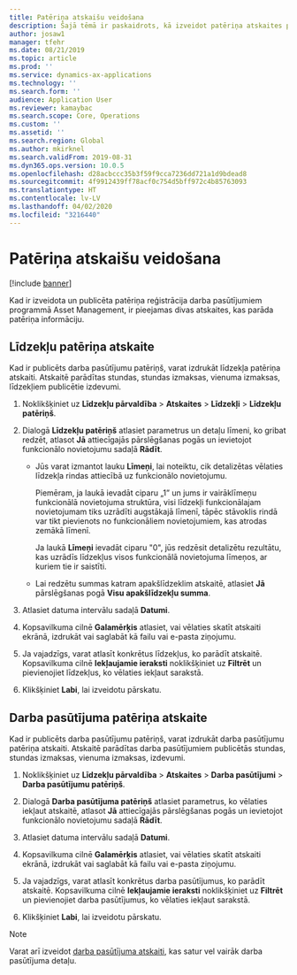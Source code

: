 ```yaml
---
title: Patēriņa atskaišu veidošana
description: Šajā tēmā ir paskaidrots, kā izveidot patēriņa atskaites programmā Asset Management.
author: josaw1
manager: tfehr
ms.date: 08/21/2019
ms.topic: article
ms.prod: ''
ms.service: dynamics-ax-applications
ms.technology: ''
ms.search.form: ''
audience: Application User
ms.reviewer: kamaybac
ms.search.scope: Core, Operations
ms.custom: ''
ms.assetid: ''
ms.search.region: Global
ms.author: mkirknel
ms.search.validFrom: 2019-08-31
ms.dyn365.ops.version: 10.0.5
ms.openlocfilehash: d28acbccc35b3f59f9cca7236dd721a1d9bdead8
ms.sourcegitcommit: 4f9912439ff78acf0c754d5bff972c4b85763093
ms.translationtype: HT
ms.contentlocale: lv-LV
ms.lasthandoff: 04/02/2020
ms.locfileid: "3216440"
---
```

# <a name="create-consumption-reports"></a>Patēriņa atskaišu veidošana

[!include [banner](../../includes/banner.md)]

 

Kad ir izveidota un publicēta patēriņa reģistrācija darba pasūtījumiem programmā Asset Management, ir pieejamas divas atskaites, kas parāda patēriņa informāciju.


## <a name="asset-consumption-report"></a>Līdzekļu patēriņa atskaite

Kad ir publicēts darba pasūtījumu patēriņš, varat izdrukāt līdzekļa patēriņa atskaiti. Atskaitē parādītas stundas, stundas izmaksas, vienuma izmaksas, līdzekļiem publicētie izdevumi.

1. Noklikšķiniet uz **Līdzekļu pārvaldība** > **Atskaites** > **Līdzekļi** > **Līdzekļu patēriņš**.

2. Dialogā **Līdzekļu patēriņš** atlasiet parametrus un detaļu līmeni, ko gribat redzēt, atlasot **Jā** attiecīgajās pārslēgšanas pogās un ievietojot funkcionālo novietojumu sadaļā **Rādīt**.
    - Jūs varat izmantot lauku **Līmeņi**, lai noteiktu, cik detalizētas vēlaties līdzekļa rindas attiecībā uz funkcionālo novietojumu. 
    
        Piemēram, ja laukā ievadāt ciparu „1” un jums ir vairāklīmeņu funkcionālā novietojuma struktūra, visi līdzekļi funkcionālajam novietojumam tiks uzrādīti augstākajā līmenī, tāpēc stāvoklis rindā var tikt pievienots no funkcionāliem novietojumiem, kas atrodas zemākā līmenī. 
        
        Ja laukā **Līmeņi** ievadāt ciparu "0", jūs redzēsit detalizētu rezultātu, kas uzrādīs līdzekļus visos funkcionālā novietojuma līmeņos, ar kuriem tie ir saistīti. 
        
    - Lai redzētu summas katram apakšlīdzeklim atskaitē, atlasiet **Jā** pārslēgšanas pogā **Visu apakšlīdzekļu summa**.

3. Atlasiet datuma intervālu sadaļā **Datumi**.

4. Kopsavilkuma cilnē **Galamērķis** atlasiet, vai vēlaties skatīt atskaiti ekrānā, izdrukāt vai saglabāt kā failu vai e-pasta ziņojumu.

5. Ja vajadzīgs, varat atlasīt konkrētus līdzekļus, ko parādīt atskaitē. Kopsavilkuma cilnē **Iekļaujamie ieraksti** noklikšķiniet uz **Filtrēt** un pievienojiet līdzekļus, ko vēlaties iekļaut sarakstā.

6. Klikšķiniet **Labi**, lai izveidotu pārskatu.


## <a name="work-order-consumption-report"></a>Darba pasūtījuma patēriņa atskaite

Kad ir publicēts darba pasūtījumu patēriņš, varat izdrukāt darba pasūtījumu patēriņa atskaiti. Atskaitē parādītas darba pasūtījumiem publicētās stundas, stundas izmaksas, vienuma izmaksas, izdevumi.

1. Noklikšķiniet uz **Līdzekļu pārvaldība** > **Atskaites** > **Darba pasūtījumi** > **Darba pasūtījumu patēriņš**.

2. Dialogā **Darba pasūtījuma patēriņš** atlasiet parametrus, ko vēlaties iekļaut atskaitē, atlasot **Jā** attiecīgajās pārslēgšanas pogās un ievietojot funkcionālo novietojumu sadaļā **Rādīt**.

3. Atlasiet datuma intervālu sadaļā **Datumi**.

4. Kopsavilkuma cilnē **Galamērķis** atlasiet, vai vēlaties skatīt atskaiti ekrānā, izdrukāt vai saglabāt kā failu vai e-pasta ziņojumu.

5. Ja vajadzīgs, varat atlasīt konkrētus darba pasūtījumus, ko parādīt atskaitē. Kopsavilkuma cilnē **Iekļaujamie ieraksti** noklikšķiniet uz **Filtrēt** un pievienojiet darba pasūtījumus, ko vēlaties iekļaut sarakstā.

6. Klikšķiniet **Labi**, lai izveidotu pārskatu.


>[!NOTE]
>Varat arī izveidot [darba pasūtījuma atskaiti](../work-orders/work-order-report.md), kas satur vel vairāk darba pasūtījuma detaļu.

